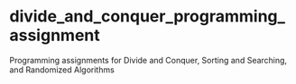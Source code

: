 # divide_and_conquer_programming_assignment
Programming assignments for Divide and Conquer, Sorting and Searching, and Randomized Algorithms
